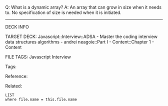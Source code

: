 Q: What is a dynamic array?
A: An array that can grow in size when it needs to. No specification of size is needed when it is initiated.
<!--ID: 1690026321872-->

---

DECK INFO

TARGET DECK: Javascript::Interview::ADSA - Master the coding interview data structures algorithms - andrei neagoie::Part I - Content::Chapter 1 - Content

FILE TAGS: Javascript Interview

Tags:

Reference:

Related:

```dataview
LIST
where file.name = this.file.name
```
